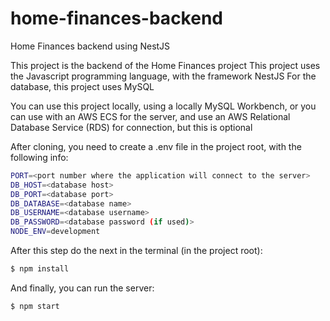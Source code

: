 # home-finances-backend

Home Finances backend using NestJS

This project is the backend of the Home Finances project
This project uses the Javascript programming language, with the framework NestJS
For the database, this project uses MySQL

You can use this project locally, using a locally MySQL Workbench, or you can use with an AWS ECS for the server, and use an AWS Relational Database Service (RDS) for connection, but this is optional

After cloning, you need to create a .env file in the project root, with the following info:

```bash
PORT=<port number where the application will connect to the server>
DB_HOST=<database host>
DB_PORT=<database port>
DB_DATABASE=<database name>
DB_USERNAME=<database username>
DB_PASSWORD=<database password (if used)>
NODE_ENV=development
```

After this step do the next in the terminal (in the project root): 
```bash
$ npm install
```

And finally, you can run the server:
```bash
$ npm start
```

